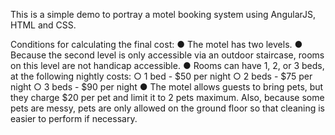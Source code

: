 This is a simple demo to portray a motel booking system using AngularJS, HTML and CSS.

Conditions for calculating the final cost:
● The motel has two levels.
● Because the second level is only accessible via an outdoor staircase, rooms on this level
are not handicap accessible.
● Rooms can have 1, 2, or 3 beds, at the following nightly costs:
○ 1 bed - $50 per night
○ 2 beds - $75 per night
○ 3 beds - $90 per night
● The motel allows guests to bring pets, but they charge $20 per pet and limit it to 2 pets
maximum. Also, because some pets are messy, pets are only allowed on the ground
floor so that cleaning is easier to perform if necessary.

